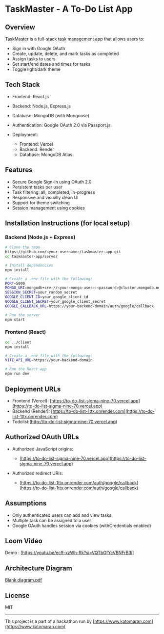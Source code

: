 # TaskMaster - A  To-Do List App

## Overview

TaskMaster is a full-stack task management app that allows users to:

* Sign in with Google OAuth
* Create, update, delete, and mark tasks as completed
* Assign tasks to users
* Set start/end dates and times for tasks
* Toggle light/dark theme

## Tech Stack

* Frontend: React.js
* Backend: Node.js, Express.js
* Database: MongoDB (with Mongoose)
* Authentication: Google OAuth 2.0 via Passport.js
* Deployment:

  * Frontend: Vercel
  * Backend: Render
  * Database: MongoDB Atlas

## Features

* Secure Google Sign-In using OAuth 2.0
* Persistent tasks per user
* Task filtering: all, completed, in-progress
* Responsive and visually clean UI
* Support for theme switching
* Session management using cookies

## Installation Instructions (for local setup)

### Backend (Node.js + Express)

```bash
# Clone the repo
https://github.com/<your-username>/taskmaster-app.git
cd taskmaster-app/server

# Install dependencies
npm install

# Create a .env file with the following:
PORT=5000
MONGO_URI=mongodb+srv://<your-mongo-user>:<password>@cluster.mongodb.net/taskmaster?retryWrites=true&w=majority
SESSION_SECRET=your_random_secret
GOOGLE_CLIENT_ID=your_google_client_id
GOOGLE_CLIENT_SECRET=your_google_client_secret
GOOGLE_CALLBACK_URL=https://your-backend-domain/auth/google/callback

# Run the server
npm start
```

### Frontend (React)

```bash
cd ../client
npm install

# Create a .env file with the following:
VITE_API_URL=https://your-backend-domain

# Run the React app
npm run dev
```

## Deployment URLs

* Frontend (Vercel): [https://to-do-list-sigma-nine-70.vercel.app](https://to-do-list-sigma-nine-70.vercel.app)
* Backend (Render): [https://to-do-list-1ttx.onrender.com](https://to-do-list-1ttx.onrender.com)
* Todolist:(http://to-do-list-sigma-nine-70.vercel.app)

## Authorized OAuth URLs

* Authorized JavaScript origins:

  * [https://to-do-list-sigma-nine-70.vercel.app](https://to-do-list-sigma-nine-70.vercel.app)
* Authorized redirect URIs:

  * [https://to-do-list-1ttx.onrender.com/auth/google/callback](https://to-do-list-1ttx.onrender.com/auth/google/callback)

## Assumptions

* Only authenticated users can add and view tasks
* Multiple task can be assigned to a user
* Google OAuth handles session via cookies (withCredentials enabled)

## Loom Video

 Demo : [https://youtu.be/ec9-xzWh-Rk?si=VQTbGfYcVBNFrB3i]

## Architecture Diagram
[Blank diagram.pdf](https://github.com/user-attachments/files/21089183/Blank.diagram.pdf)

## License


MIT

---

This project is a part of a hackathon run by [https://www.katomaran.com](https://www.katomaran.com)
